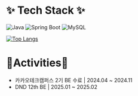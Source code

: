 # ✨ Tech Stack ✨

  
![Java](https://img.shields.io/badge/java-%23ED8B00.svg?style=for-the-badge&logo=openjdk&logoColor=white)
![Spring Boot](https://img.shields.io/badge/Spring%20Boot-6DB33F.svg?&style=for-the-badge&logo=Spring%20Boot&logoColor=white)
![MySQL](https://img.shields.io/badge/mysql-4479A1.svg?style=for-the-badge&logo=mysql&logoColor=white)




[![Top Langs](https://github-readme-stats.vercel.app/api/top-langs/?username=youcastle03&exclude_repo=DAP_,teamM&layout=compact&hide=html,css,mustache)](https://github.com/anuraghazra/github-readme-stats) 


# 🌱Activities🌱
- 카카오테크캠퍼스 2기 BE 수료 | 2024.04 ~ 2024.11
- DND 12th BE | 2025.01 ~ 2025.02


<!--
**youcastle03/youcastle03** is a ✨ _special_ ✨ repository because its `README.md` (this file) appears on your GitHub profile.

Here are some ideas to get you started:

- 🔭 I’m currently working on ...
- 🌱 I’m currently learning ...
- 👯 I’m looking to collaborate on ...
- 🤔 I’m looking for help with ...
- 💬 Ask me about ...
- 📫 How to reach me: ...
- 😄 Pronouns: ...
- ⚡ Fun fact: ...
-->
